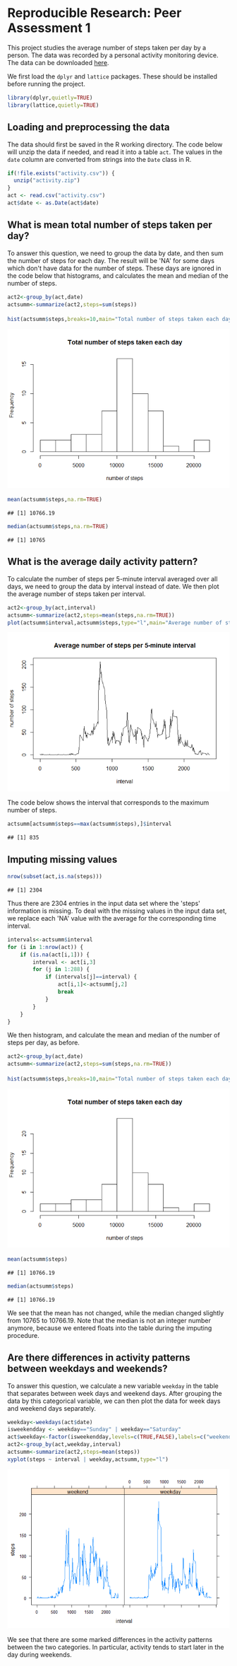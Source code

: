 # Reproducible Research: Peer Assessment 1
This project studies the average number of steps taken per day by a person. The data was recorded by a personal activity monitoring device. The data can be downloaded [here](https://d396qusza40orc.cloudfront.net/repdata%2Fdata%2Factivity.zip).

We first load the `dplyr` and `lattice` packages. These should be installed before running the project.


```r
library(dplyr,quietly=TRUE)
library(lattice,quietly=TRUE)
```

## Loading and preprocessing the data

The data should first be saved in the R working directory. The code below will unzip the data if needed, and read it into a table `act`. The values in the `date` column are converted from strings into the `Date` class in R.


```r
if(!file.exists("activity.csv")) {
  unzip("activity.zip")
}
act <- read.csv("activity.csv")
act$date <- as.Date(act$date)
```

## What is mean total number of steps taken per day?

To answer this question, we need to group the data by date, and then sum the number of steps for each day. The result will be 'NA' for some days which don't have data for the number of steps. These days are ignored in the code below that histograms, and calculates the mean and median of the number of steps.


```r
act2<-group_by(act,date)
actsumm<-summarize(act2,steps=sum(steps))

hist(actsumm$steps,breaks=10,main="Total number of steps taken each day",xlab="number of steps")
```

![](PA1_template_files/figure-html/unnamed-chunk-3-1.png)<!-- -->

```r
mean(actsumm$steps,na.rm=TRUE)
```

```
## [1] 10766.19
```

```r
median(actsumm$steps,na.rm=TRUE)
```

```
## [1] 10765
```

## What is the average daily activity pattern?

To calculate the number of steps per 5-minute interval averaged over all days, we need to group the data by interval instead of date. We then plot the average number of steps taken per interval.


```r
act2<-group_by(act,interval)
actsumm<-summarize(act2,steps=mean(steps,na.rm=TRUE))
plot(actsumm$interval,actsumm$steps,type="l",main="Average number of steps per 5-minute interval",xlab="interval",ylab="number of steps")
```

![](PA1_template_files/figure-html/unnamed-chunk-4-1.png)<!-- -->

The code below shows the interval that corresponds to the maximum number of steps.


```r
actsumm[actsumm$steps==max(actsumm$steps),]$interval
```

```
## [1] 835
```

## Imputing missing values


```r
nrow(subset(act,is.na(steps)))
```

```
## [1] 2304
```
Thus there are 2304 entries in the input data set where the 'steps' information is missing. To deal with the missing values in the input data set, we replace each 'NA' value with the average for the corresponding time interval. 


```r
intervals<-actsumm$interval
for (i in 1:nrow(act)) {
    if (is.na(act[i,1])) {
        interval <- act[i,3]
        for (j in 1:288) {
            if (intervals[j]==interval) {
                act[i,1]<-actsumm[j,2]
                break
            }
        }
    }
}
```

We then histogram, and calculate the mean and median of the number of steps per day, as before.

```r
act2<-group_by(act,date)
actsumm<-summarize(act2,steps=sum(steps,na.rm=TRUE))

hist(actsumm$steps,breaks=10,main="Total number of steps taken each day",xlab="number of steps")
```

![](PA1_template_files/figure-html/unnamed-chunk-8-1.png)<!-- -->

```r
mean(actsumm$steps)
```

```
## [1] 10766.19
```

```r
median(actsumm$steps)
```

```
## [1] 10766.19
```
We see that the mean has not changed, while the median changed slightly from 10765 to 10766.19. Note that the median is not an integer number anymore, because we entered floats into the table during the imputing procedure.

## Are there differences in activity patterns between weekdays and weekends?

To answer this question, we calculate a new variable `weekday` in the table that separates between week days and weekend days. After grouping the data by this categorical variable, we can then plot the data for week days and weekend days separately.


```r
weekday<-weekdays(act$date)
isweekendday <- weekday=="Sunday" | weekday=="Saturday"
act$weekday<-factor(isweekendday,levels=c(TRUE,FALSE),labels=c("weekend","weekday"))
act2<-group_by(act,weekday,interval)
actsumm<-summarize(act2,steps=mean(steps))
xyplot(steps ~ interval | weekday,actsumm,type="l")
```

![](PA1_template_files/figure-html/unnamed-chunk-9-1.png)<!-- -->

We see that there are some marked differences in the activity patterns between the two categories. In particular, activity tends to start later in the day during weekends.
